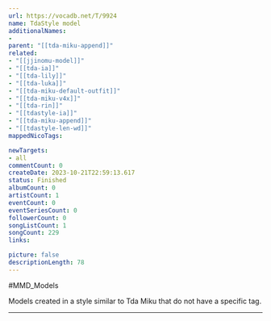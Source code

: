 ```yaml
---
url: https://vocadb.net/T/9924
name: TdaStyle model
additionalNames: 
- 
parent: "[[tda-miku-append]]"
related:
- "[[jjinomu-model]]"
- "[[tda-ia]]"
- "[[tda-lily]]"
- "[[tda-luka]]"
- "[[tda-miku-default-outfit]]"
- "[[tda-miku-v4x]]"
- "[[tda-rin]]"
- "[[tdastyle-ia]]"
- "[[tda-miku-append]]"
- "[[tdastyle-len-wd]]"
mappedNicoTags:

newTargets:
- all
commentCount: 0
createDate: 2023-10-21T22:59:13.617
status: Finished
albumCount: 0
artistCount: 1
eventCount: 0
eventSeriesCount: 0
followerCount: 0
songListCount: 1
songCount: 229
links: 

picture: false
descriptionLength: 78
---
```


#MMD_Models

Models created in a style similar to Tda Miku that do not have a specific tag.

---


